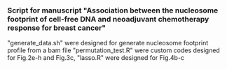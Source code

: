 ### Script for manuscript "Association between the nucleosome footprint of cell-free DNA and neoadjuvant chemotherapy response for breast cancer"

"generate_data.sh" were designed for generate nucleosome footprint profile from a bam file
"permutation_test.R" were custom codes designed for Fig.2e-h and Fig.3c,
"lasso.R" were designed for Fig.4b-c
